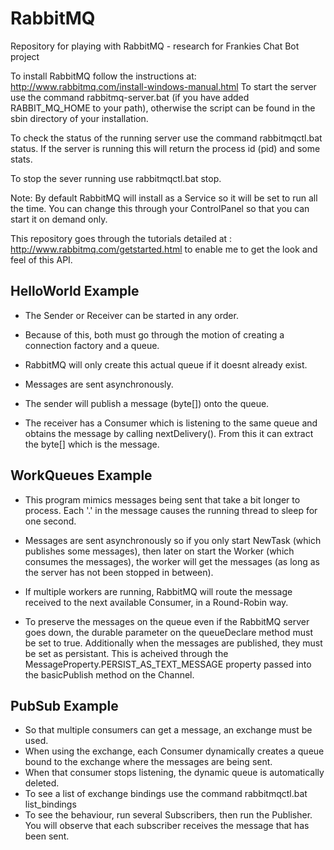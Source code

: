 RabbitMQ
========

Repository for playing with RabbitMQ - research for Frankies Chat Bot project

To install RabbitMQ follow the instructions at: http://www.rabbitmq.com/install-windows-manual.html
To start the server use the command rabbitmq-server.bat (if you have added RABBIT_MQ_HOME to your path), otherwise the script can be found in the sbin directory of your installation.

To check the status of the running server use the command rabbitmqctl.bat status. If the server is running this will return the process id (pid) and some stats.

To stop the sever running use rabbitmqctl.bat stop.

Note: By default RabbitMQ will install as a Service so it will be set to run all the time. You can change this through your ControlPanel so that you can start it on demand only.

This repository goes through the tutorials detailed at : http://www.rabbitmq.com/getstarted.html to enable me to get the look and feel of this API.


HelloWorld Example
------------------
* The Sender or Receiver can be started in any order.
* Because of this, both must go through the motion of creating a connection factory and a queue. 
* RabbitMQ will only create this actual queue if it doesnt already exist.

* Messages are sent asynchronously.

* The sender will publish a message (byte[]) onto the queue.

* The receiver has a Consumer which is listening to the same queue and obtains the message by calling nextDelivery(). From this it can extract the byte[] which is the message.

WorkQueues Example
------------------
* This program mimics messages being sent that take a bit longer to process. Each '.' in the message causes the running thread to sleep for one second. 

* Messages are sent asynchronously so if you only start NewTask (which publishes some messages), then later on start the Worker (which consumes the messages), the worker will get the messages (as long as the server has not been stopped in between).

* If multiple workers are running, RabbitMQ will route the message received to the next available Consumer, in a Round-Robin way.

* To preserve the messages on the queue even if the RabbitMQ server goes down, the durable parameter on the queueDeclare method must be set to true. Additionally when the messages are published, they must be set as persistant. This is acheived through the MessageProperty.PERSIST_AS_TEXT_MESSAGE property passed into the basicPublish method on the Channel.

PubSub Example
--------------
* So that multiple consumers can get a message, an exchange must be used.
* When using the exchange, each Consumer dynamically creates a queue bound to the exchange where the messages are being sent.
* When that consumer stops listening, the dynamic queue is automatically deleted.
* To see a list of exchange bindings use the command rabbitmqctl.bat list_bindings
* To see the behaviour, run several Subscribers, then run the Publisher. You will observe that each subscriber receives the message that has been sent.